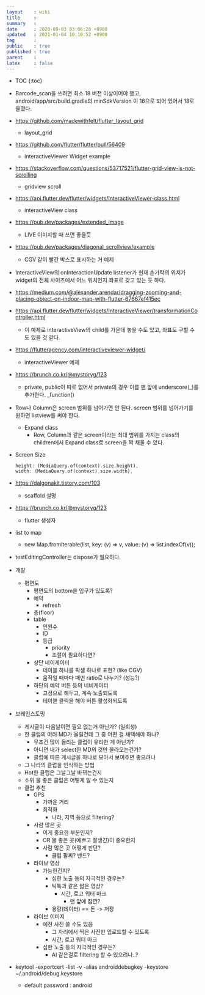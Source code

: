 ```yaml
---
layout    : wiki
title     : 
summary   : 
date      : 2020-09-03 03:06:28 +0900
updated   : 2021-01-04 10:10:52 +0900
tag       : 
public    : true
published : true
parent    : 
latex     : false
---
```

* TOC
{:toc}

- Barcode_scan을 쓰려면 최소 18 버전 이상이어야 했고, android/app/src/build.gradle의 minSdkVersion
이 16으로 되어 있어서 18로 올렸다.

- https://github.com/madewithfelt/flutter_layout_grid
  - layout_grid
- https://github.com/flutter/flutter/pull/56409
  - interactiveViewer Widget example
- https://stackoverflow.com/questions/53717521/flutter-grid-view-is-not-scrolling
  - gridview scroll
- https://api.flutter.dev/flutter/widgets/InteractiveViewer-class.html
  - interactiveView class
- https://pub.dev/packages/extended_image
  - LIVE 이미지할 때 쓰면 좋을듯
- https://pub.dev/packages/diagonal_scrollview/example
  - CGV 같이 빨간 박스로 표시하는 거 예제

- InteractiveView의 onInteractionUpdate listener가 현재 손가락의 위치가 widget의 전체 사이즈에서  어느 위치인지 좌표로 갖고 있는 듯 하다.

- https://medium.com/@alexander.arendar/dragging-zooming-and-placing-object-on-indoor-map-with-flutter-67667ef415ec

- https://api.flutter.dev/flutter/widgets/InteractiveViewer/transformationController.html
  - 이 예제로 interactiveView의 child를 가운데 놓을 수도 있고, 좌표도 구할 수도 있을 것 같다.
 
- https://flutteragency.com/interactiveviewer-widget/
  - interactiveViewer 예제

- https://brunch.co.kr/@mystoryg/123
  - private, public이 따로 없어서 private의 경우 이름 맨 앞에 underscore(_)를 추가한다. _function()
 
- Row나 Column은 screen 범위를 넘어가면 안 된다. screen 범위를 넘어가기를 원하면 listview를 써야 한다.
	- Expand class
	  - Row, Column과 같은 screen이라는 최대 범위를 가지는 class의 children에서 Expand class로 screen을 꽉 채울 수 있다.
 
- Screen Size
  ```dart
  height: (MediaQuery.of(context).size.height),
  width: (MediaQuery.of(context).size.width),
  ```
- https://dalgonakit.tistory.com/103
  - scaffold 설명

- https://brunch.co.kr/@mystoryg/123
  - flutter 생성자
 
 
- list to map
  - new Map.fromIterable(list, key: (v) => v, value: (v) => list.indexOf(v));

- testEditingController는 dispose가 필요하다.
 
- 개발
  - 평면도
    - 평면도의 bottom을 입구가 있도록?
    - 예약
	  - refresh
    - 층(floor)
	- table
	  - 인원수
	  - ID
	  - 등급
		- priority
	    - 조절이 필요하다면?
	- 상단 네이게이터
	  - 테이블 하나를 픽셀 하나로 표현? (like CGV)
	  - 움직일 때마다 매번 ratio로 나누기? (성능?)
    - 하단의 예약 버튼 등의 네비게이터
	  - 고정으로 해두고, 계속 노출되도록
	  - 테이블 클릭을 해야 버튼 활성화되도록 

- 브레인스토밍
  - 게시글이 다음날이면 필요 없는거 아닌가? (일회성)
  - 한 클럽의 여러 MD가 올릴건데 그 중 어떤 걸 채택해야 하나?
    - 무조건 많이 올리는 클럽이 유리한 게 아닌가?
	- 아니면 내가 select한 MD의 것만 올라오는건가?
	- 클럽에 따른 게시글을 하나로 모아서 보여주면 좋으려나
  - 그 나라의 클럽을 인식하는 방법
  - Hot한 클럽은 그날그날 바뀌는건지
  - 소위 물 좋은 클럽은 어떻게 알 수 있는지
  - 클럽 추천
    - GPS
	  - 가까운 거리
	  - 최적화
	    - 나라, 지역 등으로 filtering?
	- 사람 많은 곳
	  - 이게 중요한 부분인지?
	  - OR 물 좋은 곳(예쁘고 잘생긴)이 중요한지
      - 사람 많은 곳 어떻게 판단?
	    - 클럽 팔찌? 밴드?
    - 라이브 영상
	  - 가능한건지?
	    - 심한 노출 등의 자극적인 경우는?
		- 틱톡과 같은 짧은 영상? 
		  - 시간, 로고 워터 마크
		    - 맨 앞에 잠깐?
		- 용량(데이터) == 돈 -> 저장
	- 라이브 이미지
	  - 예전 사진 쓸 수도 있음
	    - 그 자리에서 찍은 사진만 업로드할 수 있도록
		- 시간, 로고 워터 마크
	  - 심한 노출 등의 자극적인 경우는?
	    - AI 같은걸로 filtering 할 수 있으려나..?

- keytool -exportcert -list -v -alias androiddebugkey -keystore ~/.android/debug.keystore
  - default password : android
